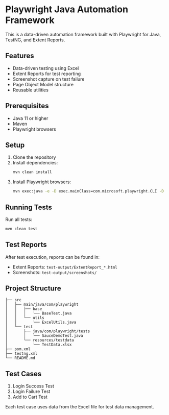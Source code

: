 # Playwright Java Automation Framework

This is a data-driven automation framework built with Playwright for Java, TestNG, and Extent Reports.

## Features

- Data-driven testing using Excel
- Extent Reports for test reporting
- Screenshot capture on test failure
- Page Object Model structure
- Reusable utilities

## Prerequisites

- Java 11 or higher
- Maven
- Playwright browsers

## Setup

1. Clone the repository
2. Install dependencies:
   ```bash
   mvn clean install
   ```
3. Install Playwright browsers:
   ```bash
   mvn exec:java -e -D exec.mainClass=com.microsoft.playwright.CLI -D exec.args="install"
   ```

## Running Tests

Run all tests:
```bash
mvn clean test
```

## Test Reports

After test execution, reports can be found in:
- Extent Reports: `test-output/ExtentReport_*.html`
- Screenshots: `test-output/screenshots/`

## Project Structure

```
├── src
│   ├── main/java/com/playwright
│   │   ├── base
│   │   │   └── BaseTest.java
│   │   └── utils
│   │       └── ExcelUtils.java
│   └── test
│       ├── java/com/playwright/tests
│       │   └── SauceDemoTest.java
│       └── resources/testdata
│           └── TestData.xlsx
├── pom.xml
├── testng.xml
└── README.md
```

## Test Cases

1. Login Success Test
2. Login Failure Test
3. Add to Cart Test

Each test case uses data from the Excel file for test data management.